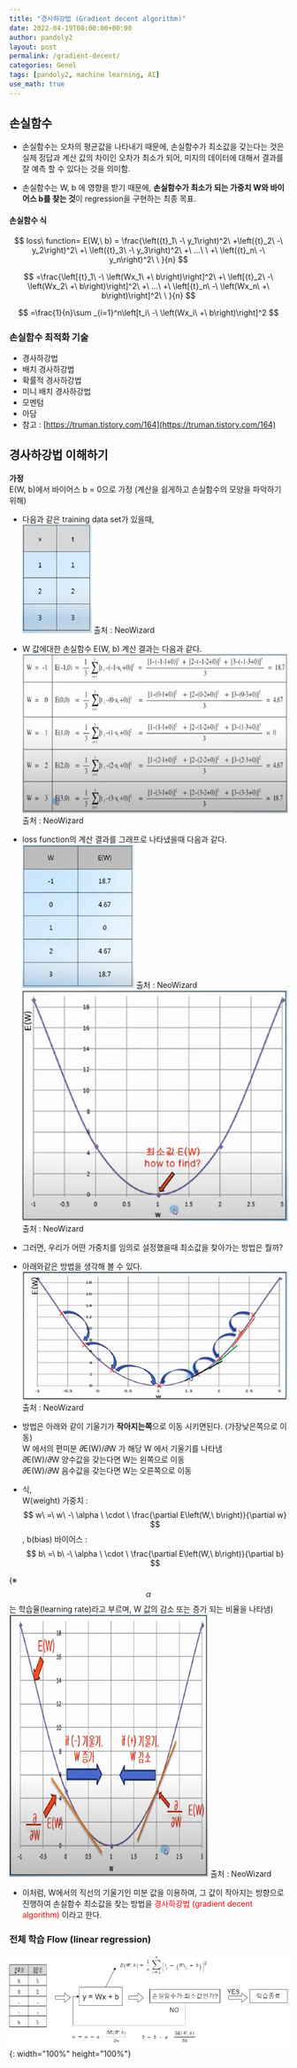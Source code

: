 ```yaml
---
title: "경사하강법 (Gradient decent algorithm)"
date: 2022-04-19T00:00:00+00:00
author: pandoly2
layout: post
permalink: /gradient-decent/
categories: Genel
tags: [pandoly2, machine learning, AI]
use_math: true
---
```


## 손실함수 
 - 손실함수는 오차의 평균값을 나타내기 때문에, 손실함수가 최소값을 갖는다는 것은 실제 정답과 계산 값의 차이인 오차가 최소가 되어, 미지의 데이터에 대해서 결과를 잘 예측 할 수 있다는 것을 의미함.

 - 손실함수는 W, b 에 영향을 받기 때문에, **손실함수가 최소가 되는 가중치 W와 바이어스 b를 찾는 것**이 regression을 구현하는 최종 목표.

#### 손실함수 식

$$
loss\ function= E(W,\ b) = \frac{\left({t}_1\ -\ y_1\right)^2\ +\left({t}_2\ -\ y_2\right)^2\ +\ \left({t}_3\ -\ y_3\right)^2\ +\ ...\ \ +\ \left({t}_n\ -\ y_n\right)^2\ \ }{n}
$$   
   
$$
=\frac{\left[{t}_1\ -\ \left(Wx_1\ +\ b\right)\right]^2\ +\ \left[{t}_2\ -\ \left(Wx_2\ +\ b\right)\right]^2\ +\ ...\ +\ \left[{t}_n\ -\ \left(Wx_n\ +\ b\right)\right]^2\ \ }{n}
$$
   
$$
=\frac{1}{n}\sum _{i=1}^n\left[t_i\ -\ \left(Wx_i\ +\ b\right)\right]^2
$$

### 손실함수 최적화 기술
 - 경사하강법
 - 배치 경사하강법
 - 확률적 경사하강법
 - 미니 배치 경사하강법
 - 모멘텀
 - 아담   
 - 참고 : [https://truman.tistory.com/164](https://truman.tistory.com/164)

## 경사하강법 이해하기
 **가정**   
 E(W, b)에서 바이어스 b = 0으로 가정 (계산을 쉽게하고 손실함수의 모양을 파악하기 위해)

 - 다음과 같은 training data set가 있을때,   
![gradient_training_data](/assets/images/blog_images/Gradient/gradient_training_data.png)
출처 : NeoWizard
 - W 값에대한 손실함수 E(W, b) 계산 결과는 다음과 같다.   
![gradient_loss_function_result](/assets/images/blog_images/Gradient/gradient_loss_functiono_result.png)
출처 : NeoWizard
 - loss function의 계산 결과를 그래프로 나타냈을때 다음과 같다.   
![gradient_data_of_loss_result](/assets/images/blog_images/Gradient/gradient_data_of_loss_fuction_result.png)
출처 : NeoWizard
![gradient_graph](/assets/images/blog_images/Gradient/gradient_graph.png)
출처 : NeoWizard

 - 그러면, 우리가 어떤 가중치를 임의로 설정했을때 최소값을 찾아가는 방법은 뭘까? 
 - 아래와같은 방법을 생각해 볼 수 있다.   
 ![gradient_graph](/assets/images/blog_images/Gradient/gradient_decent.png)
 출처 : NeoWizard
 - 방법은 아래와 같이 기울기가 **작아지는쪽**으로 이동 시키면된다. (가장낮은쪽으로 이동)     
 W 에서의 편미분 𝜕E(W)/𝜕W 가 해당 W 에서 기울기를 나타냄   
 𝜕E(W)/𝜕W 양수값을 갖는다면 W는 왼쪽으로 이동   
 𝜕E(W)/𝜕W 음수값을 갖는다면 W는 오른쪽으로 이동     
 - 식,  
 W(weight) 가중치 : 
 $$
w\ =\ w\ -\ \alpha \ \cdot \ \frac{\partial E\left(W,\ b\right)}{\partial w}   
 $$
, b(bias) 바이어스 : 
$$
b\ =\ b\ -\ \alpha \ \cdot \ \frac{\partial E\left(W,\ b\right)}{\partial b}
$$
    
(※ $$ \alpha $$ 는 학습율(learning rate)라고 부르며, W 값의 감소 또는 증가 되는 비율을 나타냄)   
 ![gradient_graph](/assets/images/blog_images/Gradient/gradient_decent2.png)
 출처 : NeoWizard
 - 이처럼, W에서의 직선의 기울기인 미분 값을 이용하여, 그 값이 작아지는 방향으로 진행하여 손실함수 최소값을 찾는 방법을 <font color=red> 경사하강법 (gradient decent algorithm) </font> 이라고 한다.
 
### 전체 학습 Flow (linear regression)
![gradient_flow](/assets/images/blog_images/Gradient/Gradient_decent_flow(linear_regression).png){: width="100%" height="100%"}



 














